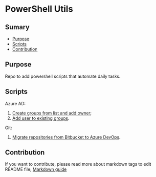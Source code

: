 # PowerShell Utils

## Sumary
* [Purpose](#purpose)
* [Scripts](#scripts)
* [Contribution](#Contribution)

## Purpose
Repo to add powershell scripts that automate daily tasks.

## Scripts
Azure AD:  
1. [Create groups from list and add owner](https://github.com/renanlq/powershell-utils/blob/master/azure/azuread-group-new.ps1);  
2. [Add user to existing groups](https://github.com/renanlq/powershell-utils/blob/master/azure/azuread-group-add-members.ps1).  

Git:  
1. [Migrate repositories from Bitbucket to Azure DevOps](https://github.com/renanlq/powershell-utils/blob/master/git/bitbucket-azuredevops.ps1).  

## Contribution
If you want to contribute, please read more about markdown tags to edit README file, [Markdown guide](https://docs.microsoft.com/en-us/vsts/project/wiki/markdown-guidance?view=vsts)
